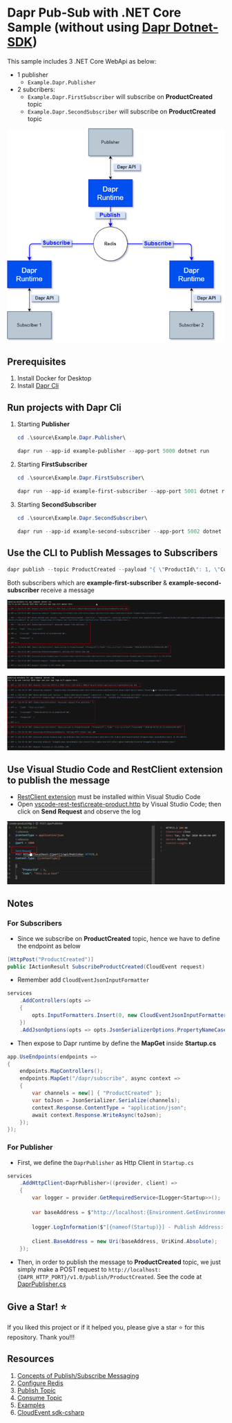 # Dapr Pub-Sub with .NET Core Sample (without using [Dapr Dotnet-SDK](https://github.com/dapr/dotnet-sdk))

This sample includes 3 .NET Core WebApi as below:

- 1 publisher
  - `Example.Dapr.Publisher`
- 2 subcribers:
  - `Example.Dapr.FirstSubscriber` will subscribe on **ProductCreated** topic
  - `Example.Dapr.SecondSubscriber` will subscribe on **ProductCreated** topic

![](assets/dapr-pubsub-netcore.png)

## Prerequisites

1. Install Docker for Desktop
2. Install [Dapr Cli](https://github.com/dapr/docs/blob/master/getting-started/environment-setup.md)

## Run projects with Dapr Cli

1. Starting **Publisher**

    ```powershell
    cd .\source\Example.Dapr.Publisher\
    ```

    ```powershell
    dapr run --app-id example-publisher --app-port 5000 dotnet run
    ```

2. Starting **FirstSubscriber**

    ```powershell
    cd .\source\Example.Dapr.FirstSubscriber\
    ```

    ```powershell
    dapr run --app-id example-first-subscriber --app-port 5001 dotnet run
    ```

3. Starting **SecondSubscriber**

    ```powershell
    cd .\source\Example.Dapr.SecondSubscriber\
    ```

    ```powershell
    dapr run --app-id example-second-subscriber --app-port 5002 dotnet run
    ```

## Use the CLI to Publish Messages to Subscribers

```powershell
dapr publish --topic ProductCreated --payload "{ \"ProductId\": 1, \"Code\":\"this-is-a-test\" }"
```

Both subscribers which are **example-first-subscriber** & **example-second-subscriber** receive a message

![Logs of FirstSubscriber](assets/logs-firstsubscriber.png)

![Logs of SecondSubscriber](assets/logs-secondsubscriber.png)

## Use Visual Studio Code and RestClient extension to publish the message

- [RestClient extension](https://marketplace.visualstudio.com/items?itemName=humao.rest-client) must be installed within Visual Studio Code
- Open [vscode-rest-test\create-product.http](vscode-rest-test/create-product.http) by Visual Studio Code; then click on **Send Request** and observe the log

![Use RestClient Extension of Visual Studio Code](assets/use-restclient.png)

## Notes

### For Subscribers

- Since we subscribe on **ProductCreated** topic, hence we have to define the endpoint as below

```csharp
[HttpPost("ProductCreated")]
public IActionResult SubscribeProductCreated(CloudEvent request)
```

- Remember add `CloudEventJsonInputFormatter`

```csharp
services
    .AddControllers(opts =>
    {
        opts.InputFormatters.Insert(0, new CloudEventJsonInputFormatter());
    })
    .AddJsonOptions(opts => opts.JsonSerializerOptions.PropertyNameCaseInsensitive = true);
```

- Then expose to Dapr runtime by define the **MapGet** inside **Startup.cs**

```csharp
app.UseEndpoints(endpoints =>
{
    endpoints.MapControllers();
    endpoints.MapGet("/dapr/subscribe", async context =>
    {
        var channels = new[] { "ProductCreated" };
        var toJson = JsonSerializer.Serialize(channels);
        context.Response.ContentType = "application/json";
        await context.Response.WriteAsync(toJson);
    });
});
```

### For Publisher

- First, we define the `DaprPublisher` as Http Client in `Startup.cs`

```csharp
services
    .AddHttpClient<DaprPublisher>((provider, client) =>
    {
        var logger = provider.GetRequiredService<ILogger<Startup>>();

        var baseAddress = $"http://localhost:{Environment.GetEnvironmentVariable("DAPR_HTTP_PORT")}";

        logger.LogInformation($"[{nameof(Startup)}] - Publish Address: {baseAddress}");

        client.BaseAddress = new Uri(baseAddress, UriKind.Absolute);
    });
```

- Then, in order to publish the message to **ProductCreated** topic, we just simply make a POST request to `http://localhost:{DAPR_HTTP_PORT}/v1.0/publish/ProductCreated`. See the code at [DaprPublisher.cs](/source/Example.Dapr.Publisher/Publisher/DaprPublisher.cs)

## Give a Star! :star:

If you liked this project or if it helped you, please give a star :star: for this repository. Thank you!!!

## Resources

1. [Concepts of Publish/Subscribe Messaging](https://github.com/dapr/docs/tree/master/concepts/publish-subscribe-messaging)
2. [Configure Redis](https://github.com/dapr/docs/tree/master/howto/configure-redis)
3. [Publish Topic](https://github.com/dapr/docs/tree/master/howto/publish-topic)
4. [Consume Topic](https://github.com/dapr/docs/tree/master/howto/consume-topic)
5. [Examples](https://github.com/dapr/samples/tree/master/4.pub-sub)
6. [CloudEvent sdk-csharp](https://github.com/cloudevents/sdk-csharp)